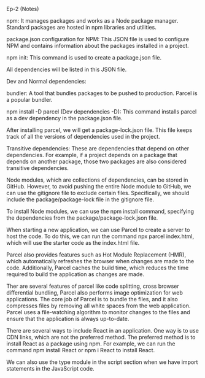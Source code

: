 Ep-2 (Notes)

npm: It manages packages and works as a Node package manager. Standard packages are hosted in npm libraries and utilities.

package.json configuration for NPM: This JSON file is used to configure NPM and contains information about the packages installed in a project.

npm init: This command is used to create a package.json file.

All dependencies will be listed in this JSON file.

Dev and Normal dependencies:

bundler: A tool that bundles packages to be pushed to production. Parcel is a popular bundler.

npm install -D parcel (Dev dependencies -D): This command installs parcel as a dev dependency in the package.json file.

After installing parcel, we will get a package-lock.json file. This file keeps track of all the versions of dependencies used in the project.

Transitive dependencies: These are dependencies that depend on other dependencies. For example, if a project depends on a package that depends on another package, those two packages are also considered transitive dependencies.

Node modules, which are collections of dependencies, can be stored in GitHub. However, to avoid pushing the entire Node module to GitHub, we can use the gitignore file to exclude certain files. Specifically, we should include the package/package-lock file in the gitignore file.

To install Node modules, we can use the npm install command, specifying the dependencies from the package/package-lock.json file.

When starting a new application, we can use Parcel to create a server to host the code. To do this, we can run the command npx parcel index.html, which will use the starter code as the index.html file.

Parcel also provides features such as Hot Module Replacement (HMR), which automatically refreshes the browser when changes are made to the code. Additionally, Parcel caches the build time, which reduces the time required to build the application as changes are made.

Ther are several features of parcel like code splitting, cross browser differential bundling, Parcel also performs image optimization for web applications. The core job of Parcel is to bundle the files, and it also compresses files by removing all white spaces from the web application. Parcel uses a file-watching algorithm to monitor changes to the files and ensure that the application is always up-to-date.

There are several ways to include React in an application. One way is to use CDN links, which are not the preferred method. The preferred method is to install React as a package using npm. For example, we can run the command npm install React or npm i React to install React.

We can also use the type module in the script section when we have import statements in the JavaScript code.
